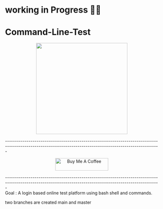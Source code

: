 # working in Progress :face_in_clouds:
# Command-Line-Test
<p align="center">
  <img src="https://user-images.githubusercontent.com/97426505/228431120-4ee887d8-15db-4831-b350-c9e6a01a9640.jpg" width="300" height="300" />
</p>
-------------------------------------------------------------------------------------------------------------------------------------------------------------
<p align="center">
<a href="https://www.buymeacoffee.com/securitywithme" target="_blank"><img src="https://cdn.buymeacoffee.com/buttons/default-orange.png" alt="Buy Me A Coffee" height="41" width="174"></a>
</p>
-------------------------------------------------------------------------------------------------------------------------------------------------------------
<br>
Goal : 
A login based online test platform using bash shell and commands. 

two branches are created main and master

